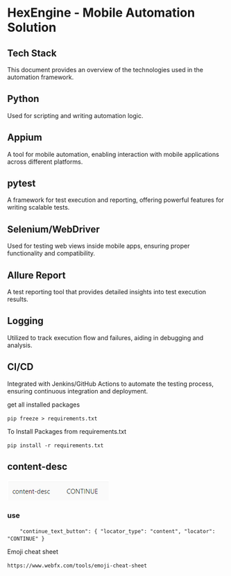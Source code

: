 
# HexEngine - Mobile Automation Solution

## Tech Stack

This document provides an overview of the technologies used in the automation framework.

## Python
Used for scripting and writing automation logic.

## Appium
A tool for mobile automation, enabling interaction with mobile applications across different platforms.

## pytest
A framework for test execution and reporting, offering powerful features for writing scalable tests.

## Selenium/WebDriver
Used for testing web views inside mobile apps, ensuring proper functionality and compatibility.

## Allure Report
A test reporting tool that provides detailed insights into test execution results.

## Logging
Utilized to track execution flow and failures, aiding in debugging and analysis.

## CI/CD
Integrated with Jenkins/GitHub Actions to automate the testing process, ensuring continuous integration and deployment.



get all installed packages

`pip freeze > requirements.txt`

To Install Packages from requirements.txt

`pip install -r requirements.txt`
## content-desc
![img.png](img.png)

### use

`    
"continue_text_button": {
    "locator_type": "content",
        "locator": "CONTINUE"
      }
`

Emoji cheat sheet

`https://www.webfx.com/tools/emoji-cheat-sheet`
